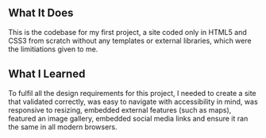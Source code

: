 ## What It Does ##
This is the codebase for my first project, a site coded only in HTML5 and CSS3 from scratch without any templates or external libraries, which were the limitiations given to me. 

## What I Learned ##
To fulfil all the design requirements for this project, I needed to create a site that validated correctly, was easy to navigate with accessibility in mind, was responsive to resizing, embedded external features (such as maps), featured an image gallery, embedded social media links and ensure it ran the same in all modern browsers.
